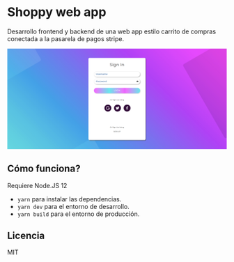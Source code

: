 # Shoppy web app

Desarrollo frontend y backend de una web app estilo carrito de compras conectada a la pasarela de pagos stripe.

![Captura de la App](./readme-static/shoppy.png)


## Cómo funciona?

Requiere Node.JS 12

* `yarn` para instalar las dependencias.
* `yarn dev` para el entorno de desarrollo.
* `yarn build` para el entorno de producción.

## Licencia 

MIT
